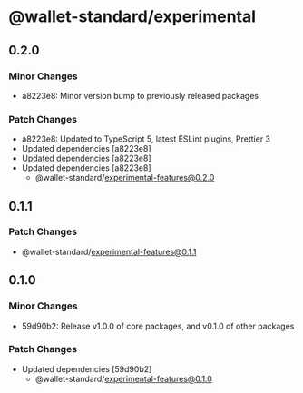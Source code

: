 # @wallet-standard/experimental

## 0.2.0

### Minor Changes

-   a8223e8: Minor version bump to previously released packages

### Patch Changes

-   a8223e8: Updated to TypeScript 5, latest ESLint plugins, Prettier 3
-   Updated dependencies [a8223e8]
-   Updated dependencies [a8223e8]
-   Updated dependencies [a8223e8]
    -   @wallet-standard/experimental-features@0.2.0

## 0.1.1

### Patch Changes

-   @wallet-standard/experimental-features@0.1.1

## 0.1.0

### Minor Changes

-   59d90b2: Release v1.0.0 of core packages, and v0.1.0 of other packages

### Patch Changes

-   Updated dependencies [59d90b2]
    -   @wallet-standard/experimental-features@0.1.0
